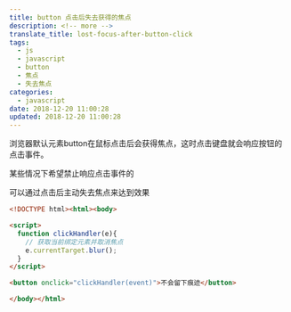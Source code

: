 ```yaml
---
title: button 点击后失去获得的焦点
description: <!-- more -->
translate_title: lost-focus-after-button-click
tags:
  - js
  - javascript
  - button
  - 焦点
  - 失去焦点
categories:
  - javascript
date: 2018-12-20 11:00:28
updated: 2018-12-20 11:00:28
---
```


浏览器默认元素button在鼠标点击后会获得焦点，这时点击键盘就会响应按钮的点击事件。

某些情况下希望禁止响应点击事件的

可以通过点击后主动失去焦点来达到效果


``` html
<!DOCTYPE html><html><body>

<script>
  function clickHandler(e){
    // 获取当前绑定元素并取消焦点
    e.currentTarget.blur();
  }
</script>

<button onclick="clickHandler(event)">不会留下痕迹</button>

</body></html>
```